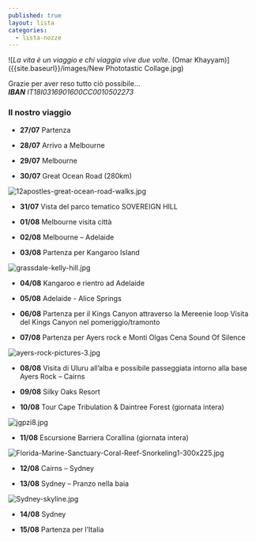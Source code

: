 ```yaml
---
published: true
layout: lista
categories:
  - lista-nozze
---
```

![_La vita è un viaggio e chi viaggia vive due volte_. (Omar Khayyam)]({{site.baseurl}}/images/New Phototastic Collage.jpg)
 
<div class="citazione">
Grazie per aver reso tutto ciò possibile...
</div>

<address>
<strong>IBAN</strong> IT18I0316901600CC0010502273
</address>

### Il nostro viaggio

- **27/07** Partenza

- **28/07** Arrivo a Melbourne

- **29/07** Melbourne  

- **30/07** Great Ocean Road (280km)

![12apostles-great-ocean-road-walks.jpg]({{site.baseurl}}/images/12apostles-great-ocean-road-walks.jpg)	

- **31/07** Vista del parco tematico SOVEREIGN HILL 	

- **01/08** Melbourne visita città  

- **02/08** Melbourne – Adelaide 

- **03/08** Partenza per Kangaroo Island

![grassdale-kelly-hill.jpg]({{site.baseurl}}/images/grassdale-kelly-hill.jpg)	

- **04/08** Kangaroo e rientro ad Adelaide

- **05/08** Adelaide - Alice Springs 

- **06/08** Partenza per il Kings Canyon attraverso la Mereenie loop 
          Visita del Kings Canyon nel pomeriggio/tramonto
          
- **07/08** Partenza per Ayers rock e Monti Olgas 
          Cena Sound Of Silence
          
![ayers-rock-pictures-3.jpg]({{site.baseurl}}/images/ayers-rock-pictures-3.jpg)

- **08/08** Visita di Uluru all’alba e possibile passeggiata intorno alla base
	      Ayers Rock – Cairns 
          
- **09/08** Silky Oaks Resort 

- **10/08** Tour Cape Tribulation & Daintree Forest (giornata intera)

![jgpzi8.jpg]({{site.baseurl}}/images/jgpzi8.jpg)

- **11/08** Escursione Barriera Corallina (giornata intera)

![Florida-Marine-Sanctuary-Coral-Reef-Snorkeling1-300x225.jpg]({{site.baseurl}}/images/Florida-Marine-Sanctuary-Coral-Reef-Snorkeling1-300x225.jpg)
	 
- **12/08** Cairns – Sydney 

- **13/08** Sydney – Pranzo nella baia

![Sydney-skyline.jpg]({{site.baseurl}}/images/Sydney-skyline.jpg)

- **14/08** Sydney
		
- **15/08** Partenza per l’Italia
